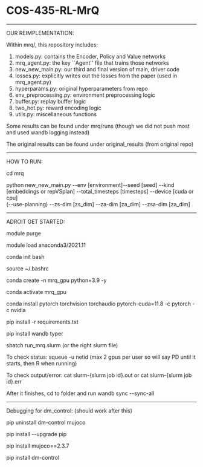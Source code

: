 # COS-435-RL-MrQ
-----------------------------------------------------------------------------
OUR REIMPLEMENTATION: 

Within mrq/, this repository includes: 
1. models.py: contains the Encoder, Policy and Value networks 
2. mrq_agent.py: the key ``Agent'' file that trains those networks 
3. new_new_main.py: our third and final version of main, driver code 
4. losses.py: explicitly writes out the losses from the paper (used in mrq_agent.py)
5. hyperparams.py: original hyperparameters from repo 
6. env_preprocessing.py: environment preprocessing logic 
7. buffer.py: replay buffer logic 
8. two_hot.py: reward encoding logic 
9. utils.py: miscellaneous functions 

Some results can be found under mrq/runs (though we did not push most and used wandb logging instead) 

The original results can be found under original_results (from original repo)

-----------------------------------------------------------------------------
HOW TO RUN: 

cd mrq 

python new_new_main.py --env [environment]--seed [seed] --kind [embeddings or repVSplan] --total_timesteps [timesteps] --device [cuda or cpu]  
    (--use-planning) --zs-dim [zs_dim] --za-dim [za_dim] --zsa-dim [za_dim]  

-----------------------------------------------------------------------------
ADROIT GET STARTED: 

module purge

module load anaconda3/2021.11

conda init bash

source ~/.bashrc

conda create -n mrq_gpu python=3.9 -y

conda activate mrq_gpu

conda install pytorch torchvision torchaudio pytorch-cuda=11.8 -c pytorch -c nvidia

pip install -r requirements.txt

pip install wandb typer

sbatch run_mrq.slurm (or the right slurm file)

To check status: squeue -u netid (max 2 gpus per user so will say PD until it starts, then R when running)

To check output/error: cat slurm-{slurm job id}.out or  cat slurm-{slurm job id}.err

After it finishes, cd to folder and run wandb sync --sync-all

-----------------------------------------------------------------------------
Debugging for dm_control: (should work after this)

pip uninstall dm-control mujoco

pip install --upgrade pip

pip install mujoco==2.3.7

pip install dm-control


